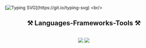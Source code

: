 [![Typing SVG](https://readme-typing-svg.demolab.com?font=Fira+Code&pause=1000&random=false&width=435&lines=NT+DEVELOPER+ALWAYS+BE+%5BLEARNING%5D+!)](https://git.io/typing-svg)
<br/>
<h2 align="center">⚒️ Languages-Frameworks-Tools ⚒️</h2>
<br/>
<div align="center">
    <img src="https://skillicons.dev/icons?i=react,bootstrap,mui,html,css,vscode,github,figma,tailwind,git,r" />
    <img src="https://skillicons.dev/icons?i=nodejs,python,javascript,typescript,express,firebase,mongodb,c,java,nextjs,mysql,flask" /><br>
</div>

<br/>
